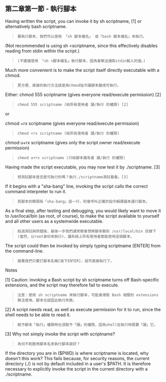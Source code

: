 第二章第一節  - 執行腳本
---
Having written the script, you can invoke it by sh scriptname, [1] or alternatively bash scriptname. 
>`要執行腳本，我們可以使用 「sh 腳本檔名」 或「bash 腳本檔名」來執行。`


(Not recommended is using sh <scriptname, since this effectively disables reading from stdin within the script.) 

>`(不建議使用 「sh <腳本檔名」執行腳本，因為會無法讀取stdin輸入的值。)`

Much more convenient is to make the script itself directly executable with a chmod.

>`更方便、直接的執行方法就是用chmod指令讓腳本變成可執行。`

Either:
chmod 555 scriptname (gives everyone read/execute permission) [2]

>`chmod 555 scriptname (給所有使用者 讀/執行 的權限) [2]`

or

chmod +rx scriptname (gives everyone read/execute permission)

>`chmod +rx scriptname (給所有使用者 讀/執行 的權限)`

chmod u+rx scriptname (gives only the script owner read/execute permission)

>`chmod u+rx scriptname (只給腳本擁有者 讀/執行 的權限)`

Having made the script executable, you may now test it by ./scriptname. [3] 

>`想測試腳本是否是可執行的嗎？執行./scriptname測試看看。[3]`

If it begins with a "sha-bang" line, invoking the script calls the correct command interpreter to run it.

>`若腳本的開頭有「sha-bang」這一行，則會呼叫正確的指令解譯器來運行腳本。`

As a final step, after testing and debugging, you would likely want to move it to /usr/local/bin (as root, of course), to make the script available to yourself and all other users as a systemwide executable. 

>`經過測試與除錯後，最後一步我們通常都會想將腳本搬到 /usr/local/bin 目錄下 (當然，以root身份來執行)，讓系統上所有使用者都能使用這個腳本。`

The script could then be invoked by simply typing scriptname [ENTER] from the command-line.

>`接著我們只要打腳本名稱[按下ENTER]，就可直接執行了。`


Notes

[1]	
Caution: invoking a Bash script by sh scriptname turns off Bash-specific extensions, and the script may therefore fail to execute.

>`注意：使用 sh scriptname 來執行腳本，可能會導致 Bash 相關的 extensions 無法使用，腳本也就因此執行失敗。`

[2]	
A script needs read, as well as execute permission for it to run, since the shell needs to be able to read it.

>`賦予腳本「執行」權限時也須賦予「讀」的權限，因為shell在執行時需要「讀」它。`

[3]	
Why not simply invoke the script with scriptname? 

>`為何不乾脆用腳本名來執行腳本就好？`

If the directory you are in ($PWD) is where scriptname is located, why doesn't this work? This fails because, for security reasons, the current directory (./) is not by default included in a user's $PATH. It is therefore necessary to explicitly invoke the script in the current directory with a ./scriptname.
